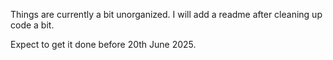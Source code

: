 Things are currently a bit unorganized. I will add a readme after cleaning up code a bit.

Expect to get it done before 20th June 2025.